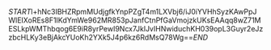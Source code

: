 $START$l+hNc3IBHZRpmMUdjgfkYnpPZgT4m1LXVbj6/iJ0iYVHhSyzKAwPpJWlEIXoREs8F1IKdYmWe962MR853pJanfCtnPfGaVmojzkUKsEAAqq8wZ71MESLkpWMThbqog6E9iR8yrPewI9Ncx7JklJvIHNwiduchKH039opL3Guyr2eJzzbcHLKy3eBjAkcYUoKh2YXk5J4p6kz6RdMsQ78Wg==$END$
